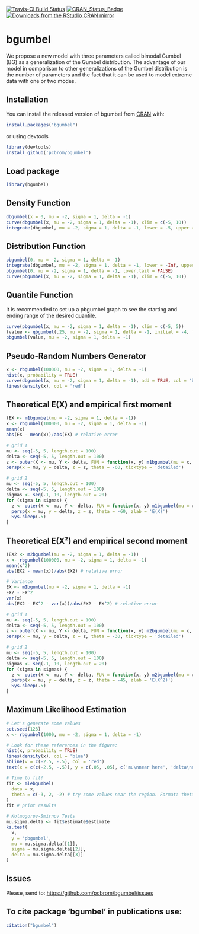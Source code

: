 <!-- # bgumbel <img src="man/figures/logo.png" align="right" /> -->

<!-- [![Downloads](http://cranlogs.r-pkg.org/badges/bgumbel?color=brightgreen)](http://www.r-pkg.org/pkg/bgumbel) -->

<!-- [![Downloads](http://cranlogs.r-pkg.org/badges/mRpostman?color=brightgreen)](http://www.r-pkg.org/pkg/mRpostman) -->

<!-- one space after links to display badges side by side -->

[![Travis-CI Build
Status](https://travis-ci.org/pcbrom/bgumbel.svg?branch=master)](https://travis-ci.org/pcbrom/bgumbel)
[![CRAN\_Status\_Badge](https://www.r-pkg.org/badges/version/bgumbel)](https://cran.r-project.org/package=bgumbel)
[![Downloads from the RStudio CRAN
mirror](https://cranlogs.r-pkg.org/badges/grand-total/bgumbel)](https://cran.r-project.org/package=bgumbel)


# bgumbel

<!-- badges: start -->
<!-- badges: end -->

We propose a new model with three parameters called bimodal Gumbel (BG) as a generalization of the Gumbel distribution. The advantage of our model in comparison to other generalizations of the Gumbel distribution is the number of parameters and the fact that it can be used to model extreme data with one or two modes.


## Installation

You can install the released version of bgumbel from [CRAN](https://CRAN.R-project.org) with:

``` r
install.packages("bgumbel")
```
or using devtools

``` r
library(devtools)
install_github('pcbrom/bgumbel')
```


## Load package

``` r
library(bgumbel)
```


## Density Function


``` r
dbgumbel(x = 0, mu = -2, sigma = 1, delta = -1)
curve(dbgumbel(x, mu = -2, sigma = 1, delta = -1), xlim = c(-5, 10))
integrate(dbgumbel, mu = -2, sigma = 1, delta = -1, lower = -5, upper = 0)
```


## Distribution Function

``` r
pbgumbel(0, mu = -2, sigma = 1, delta = -1)
integrate(dbgumbel, mu = -2, sigma = 1, delta = -1, lower = -Inf, upper = 0)
pbgumbel(0, mu = -2, sigma = 1, delta = -1, lower.tail = FALSE)
curve(pbgumbel(x, mu = -2, sigma = 1, delta = -1), xlim = c(-5, 10))
```


## Quantile Function

It is recommended to set up a pbgumbel graph to see the starting and ending range of the desired quantile.

``` r
curve(pbgumbel(x, mu = -2, sigma = 1, delta = -1), xlim = c(-5, 5))
(value <- qbgumbel(.25, mu = -2, sigma = 1, delta = -1, initial = -4, final = -2))
pbgumbel(value, mu = -2, sigma = 1, delta = -1)
```


## Pseudo-Random Numbers Generator

``` r
x <- rbgumbel(100000, mu = -2, sigma = 1, delta = -1)
hist(x, probability = TRUE)
curve(dbgumbel(x, mu = -2, sigma = 1, delta = -1), add = TRUE, col = 'blue')
lines(density(x), col = 'red')
```


## Theoretical E(X) and empirical first moment

``` r
(EX <- m1bgumbel(mu = -2, sigma = 1, delta = -1))
x <- rbgumbel(100000, mu = -2, sigma = 1, delta = -1)
mean(x)
abs(EX - mean(x))/abs(EX) # relative error

# grid 1
mu <- seq(-5, 5, length.out = 100)
delta <- seq(-5, 5, length.out = 100)
z <- outer(X <- mu, Y <- delta, FUN = function(x, y) m1bgumbel(mu = x, sigma = 1, delta = y))
persp(x = mu, y = delta, z = z, theta = -60, ticktype = 'detailed')

# grid 2
mu <- seq(-5, 5, length.out = 100)
delta <- seq(-5, 5, length.out = 100)
sigmas <- seq(.1, 10, length.out = 20)
for (sigma in sigmas) {
  z <- outer(X <- mu, Y <- delta, FUN = function(x, y) m1bgumbel(mu = x, sigma = sigma, delta = y))
  persp(x = mu, y = delta, z = z, theta = -60, zlab = 'E(X)')
  Sys.sleep(.5)
}
```


## Theoretical E(X²) and empirical second moment

``` r
(EX2 <- m2bgumbel(mu = -2, sigma = 1, delta = -1))
x <- rbgumbel(100000, mu = -2, sigma = 1, delta = -1)
mean(x^2)
abs(EX2 - mean(x))/abs(EX2) # relative error

# Variance
EX <- m1bgumbel(mu = -2, sigma = 1, delta = -1)
EX2 - EX^2
var(x)
abs(EX2 - EX^2 - var(x))/abs(EX2 - EX^2) # relative error

# grid 1
mu <- seq(-5, 5, length.out = 100)
delta <- seq(-5, 5, length.out = 100)
z <- outer(X <- mu, Y <- delta, FUN = function(x, y) m2bgumbel(mu = x, sigma = 1, delta = y))
persp(x = mu, y = delta, z = z, theta = -30, ticktype = 'detailed')

# grid 2
mu <- seq(-5, 5, length.out = 100)
delta <- seq(-5, 5, length.out = 100)
sigmas <- seq(.1, 10, length.out = 20)
for (sigma in sigmas) {
  z <- outer(X <- mu, Y <- delta, FUN = function(x, y) m2bgumbel(mu = x, sigma = sigma, delta = y))
  persp(x = mu, y = delta, z = z, theta = -45, zlab = 'E(X^2)')
  Sys.sleep(.5)
}
```

## Maximum Likelihood Estimation

``` r
# Let's generate some values
set.seed(123)
x <- rbgumbel(1000, mu = -2, sigma = 1, delta = -1)

# Look for these references in the figure:
hist(x, probability = TRUE)
lines(density(x), col = 'blue')
abline(v = c(-2.5, -.5), col = 'red')
text(x = c(c(-2.5, -.5)), y = c(.05, .05), c('mu\nnear here', 'delta\nnear here'))

# Time to fit!
fit <- mlebgumbel(
  data = x,
  theta = c(-3, 2, -2) # try some values near the region. Format: theta = c(mu, sigma, delta)
)
fit # print results

# Kolmogorov-Smirnov Tests
mu.sigma.delta <- fit$estimate$estimate
ks.test(
  x, 
  y = 'pbgumbel', 
  mu = mu.sigma.delta[[1]],
  sigma = mu.sigma.delta[[2]],
  delta = mu.sigma.delta[[3]]
)
```

## Issues

Please, send to: https://github.com/pcbrom/bgumbel/issues


## To cite package ‘bgumbel’ in publications use:

``` r
citation("bgumbel")
```
